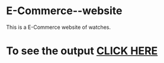 # E-Commerce--website
This is a E-Commerce website of watches.

# To see the output [CLICK HERE](https://ashutoshvk18.github.io/E-Commerce--website/)
